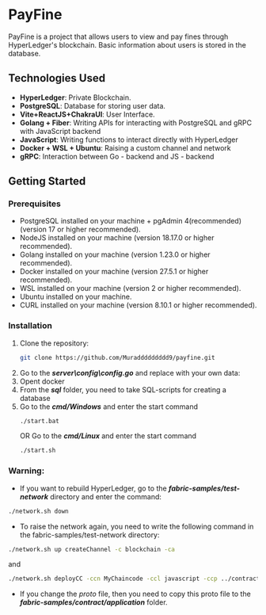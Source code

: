 # PayFine

PayFine is a project that allows users to view and pay fines through HyperLedger's blockchain. Basic information about users is stored in the database.

## Technologies Used

- **HyperLedger**: Private Blockchain.
- **PostgreSQL**: Database for storing user data.
- **Vite+ReactJS+ChakraUI**: User Interface.
- **Golang + Fiber**: Writing APIs for interacting with PostgreSQL and gRPC with JavaScript backend
- **JavaScript**: Writing functions to interact directly with HyperLedger
- **Docker + WSL + Ubuntu**: Raising a custom channel and network
- **gRPC**: Interaction between Go - backend and JS - backend

## Getting Started

### Prerequisites

- PostgreSQL installed on your machine + pgAdmin 4(recommended) (version 17 or higher recommended).
- NodeJS installed on your machine (version 18.17.0 or higher recommended).
- Golang installed on your machine (version 1.23.0  or higher recommended).
- Docker installed on your machine (version 27.5.1 or higher recommended).
- WSL installed on your machine (version 2 or higher recommended).
- Ubuntu installed on your machine.
- CURL installed on your machine (version 8.10.1 or higher recommended).

### Installation

1. Clone the repository:
   ```bash
   git clone https://github.com/Muraddddddddd9/payfine.git
   ```
2. Go to the ***server\config\config.go*** and replace with your own data:
3. Opent docker
4. From the ***sql*** folder, you need to take SQL-scripts for creating a database 
5. Go to the ***cmd/Windows*** and enter the start command
   ```bash
   ./start.bat
   ```
   OR 
   Go to the ***cmd/Linux*** and enter the start command
   ```bash
   ./start.sh
   ```

### Warning:

- If you want to rebuild HyperLedger, go to the ***fabric-samples/test-network*** directory and enter the command:
```bash
./network.sh down
```
- To raise the network again, you need to write the following command in the fabric-samples/test-network directory:
```bash
./network.sh up createChannel -c blockchain -ca
```
and
```bash
./network.sh deployCC -ccn MyChaincode -ccl javascript -ccp ../contract/chaincode -c blockchain -cci InitLedger
```
- If you change the *proto* file, then you need to copy this proto file to the ***fabric-samples/contract/application*** folder.
